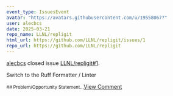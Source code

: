 ```yaml
---
event_type: IssuesEvent
avatar: "https://avatars.githubusercontent.com/u/19558067?"
user: alecbcs
date: 2025-03-21
repo_name: LLNL/repligit
html_url: https://github.com/LLNL/repligit/issues/1
repo_url: https://github.com/LLNL/repligit
---
```


<a href='https://github.com/alecbcs' target='_blank'>alecbcs</a> closed issue <a href='https://github.com/LLNL/repligit/issues/1' target='_blank'>LLNL/repligit#1</a>.

<p>Switch to the Ruff Formatter / Linter</p><small>## Problem/Opportunity Statement...</small><a href='https://github.com/LLNL/repligit/issues/1' target='_blank'>View Comment</a>